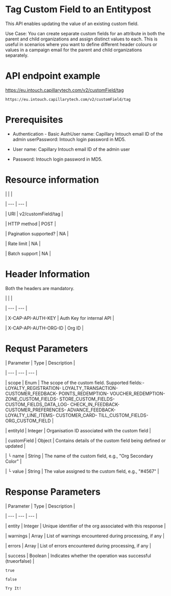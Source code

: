 # Tag Custom Field to an Entitypost

This API enables updating the value of an existing custom field.

Use Case: You can create separate custom fields for an attribute in both the parent and child organizations and assign distinct values to each. This is useful in scenarios where you want to define different header colours or values in a campaign email for the parent and child organizations separately.

# API endpoint example

https://eu.intouch.capillarytech.com/v2/customField/tag

```
https://eu.intouch.capillarytech.com/v2/customField/tag
```

# Prerequisites

- Authentication -  Basic AuthUser name: Capillary Intouch email ID of the admin userPassword:  Intouch login password in MD5.

- User name: Capillary Intouch email ID of the admin user

- Password:  Intouch login password in MD5.

# Resource information

|  |  |

| --- | --- |

| URI | v2/customField/tag |

| HTTP method | POST |

| Pagination supported? | NA |

| Rate limit | NA |

| Batch support | NA |



# Header Information

Both the headers are mandatory.

|  |  |

| --- | --- |

| X-CAP-API-AUTH-KEY | Auth Key for internal API |

| X-CAP-API-AUTH-ORG-ID | Org ID |



# Requst Parameters

| Parameter | Type | Description |

| --- | --- | --- |

| scope | Enum | The scope of the custom field. Supported fields:- LOYALTY_REGISTRATION- LOYALTY_TRANSACTION- CUSTOMER_FEEDBACK- POINTS_REDEMPTION- VOUCHER_REDEMPTION- ZONE_CUSTOM_FIELDS- STORE_CUSTOM_FIELDS- CUSTOM_FIELDS_DATA_LOG- CHECK_IN_FEEDBACK- CUSTOMER_PREFERENCES- ADVANCE_FEEDBACK- LOYALTY_LINE_ITEMS- CUSTOMER_CARD- TILL_CUSTOM_FIELDS- ORG_CUSTOM_FIELD |

| entityId | Integer | Organisation ID associated with the custom field |

| customField | Object | Contains details of the custom field being defined or updated |

| └ name | String | The name of the custom field, e.g., "Org Secondary Color" |

| └ value | String | The value assigned to the custom field, e.g., "#4567" |



# Response Parameters

| Parameter | Type | Description |

| --- | --- | --- |

| entity | Integer | Unique identifier of the org associated with this response |

| warnings | Array | List of warnings encountered during processing, if any |

| errors | Array | List of errors encountered during processing, if any |

| success | Boolean | Indicates whether the operation was successful (trueorfalse) |



`true`

`false`

`Try It!`